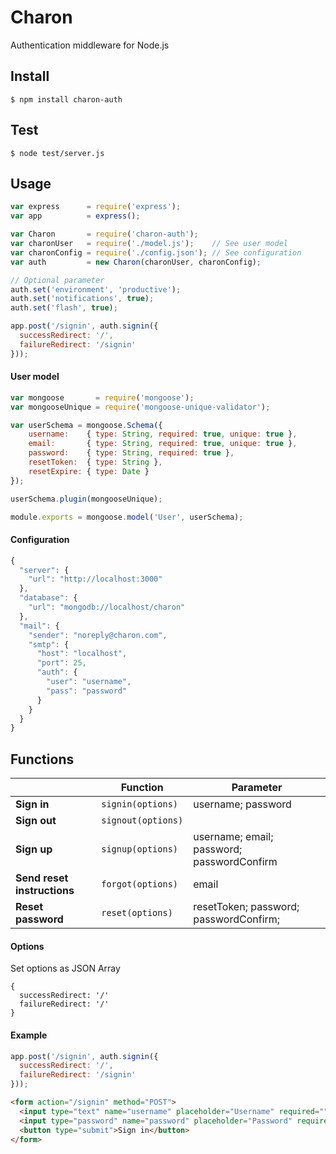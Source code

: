 # Charon

Authentication middleware for Node.js

## Install

```
$ npm install charon-auth
```

## Test

```
$ node test/server.js
```

## Usage

```js
var express      = require('express');
var app          = express();

var Charon       = require('charon-auth');
var charonUser   = require('./model.js');    // See user model
var charonConfig = require('./config.json'); // See configuration
var auth         = new Charon(charonUser, charonConfig);

// Optional parameter
auth.set('environment', 'productive');
auth.set('notifications', true);
auth.set('flash', true);

app.post('/signin', auth.signin({
  successRedirect: '/',
  failureRedirect: '/signin'
}));
```

#### User model

```js
var mongoose       = require('mongoose');
var mongooseUnique = require('mongoose-unique-validator');

var userSchema = mongoose.Schema({
    username:    { type: String, required: true, unique: true },
    email:       { type: String, required: true, unique: true },
    password:    { type: String, required: true },
    resetToken:  { type: String },
    resetExpire: { type: Date }
});

userSchema.plugin(mongooseUnique);

module.exports = mongoose.model('User', userSchema);
```

#### Configuration

```js
{
  "server": {
    "url": "http://localhost:3000"
  },
  "database": {
    "url": "mongodb://localhost/charon"
  },
  "mail": {
    "sender": "noreply@charon.com",
    "smtp": {
      "host": "localhost",
      "port": 25,
      "auth": {
        "user": "username",
        "pass": "password"
      }
    }
  }
}
```

## Functions

|                             |      Function      |                 Parameter                  |
| --------------------------- | ------------------ | ------------------------------------------ |
| **Sign in**                 | `signin(options)`  | username; password                         |
| **Sign out**                | `signout(options)` |                                            |
| **Sign up**                 | `signup(options)`  | username; email; password; passwordConfirm |
| **Send reset instructions** | `forgot(options)`  | email                                      |
| **Reset password**          | `reset(options)`   | resetToken; password; passwordConfirm;     |

#### Options

Set options as JSON Array

```
{
  successRedirect: '/'
  failureRedirect: '/'
}
```

#### Example

```js
app.post('/signin', auth.signin({
  successRedirect: '/',
  failureRedirect: '/signin'
}));
```

```html
<form action="/signin" method="POST">
  <input type="text" name="username" placeholder="Username" required="" autofocus="">
  <input type="password" name="password" placeholder="Password" required="">
  <button type="submit">Sign in</button>
</form>
```